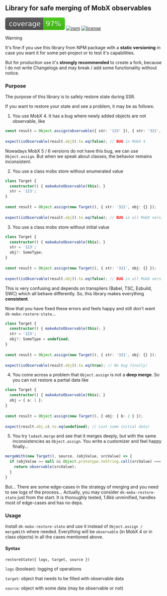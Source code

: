 ## Library for safe merging of MobX observables

![coverage](https://github.com/dkazakov8/dk-framework/blob/master/packages/mobx-restore-state/cover.svg)
[![npm](https://img.shields.io/npm/v/dk-mobx-restore-state)](https://www.npmjs.com/package/dk-mobx-restore-state)
[![license](https://img.shields.io/npm/l/dk-mobx-restore-state)](https://github.com/dkazakov8/dk-framework/blob/master/packages/mobx-restore-state/LICENSE)

> [!WARNING]  
> It's fine if you use this library from NPM package with a **static versioning** in case you
> want it for some pet-project or to test it's capabilities.
>
> But for production use it's **strongly recommended** to create a fork, because I do not write
> Changelogs and may break / add some functionality without notice.

### Purpose

The purpose of this library is to safely restore state during SSR.

If you want to restore your state and see a problem, it may be as follows:

1. You use MobX 4. It has a bug where newly added objects are not observable, like

```typescript
const result = Object.assign(observable({ str: '123' }), { str: '321', obj: {} });

expect(isObservable(result.obj)).to.eq(false); // BUG in MobX 4
```

Nowadays MobX 5 / 6 versions do not have this bug, we can use `Object.assign`. But when we speak about
classes, the behavior remains inconsistent.

2. You use a class mobx store without enumerated value

```typescript
class Target {
  constructor() { makeAutoObservable(this); }
  str = '123';
}
    
const result = Object.assign(new Target(), { str: '321', obj: {} });

expect(isObservable(result.obj)).to.eq(false); // BUG in all MobX versions
```

3. You use a class mobx store without initial value

```typescript
class Target {
  constructor() { makeAutoObservable(this); }
  str = '123';
  obj?: SomeType;
}
    
const result = Object.assign(new Target(), { str: '321', obj: {} });

expect(isObservable(result.obj)).to.eq(false); // BUG in all MobX versions
```

This is very confusing and depends on transpilers (Babel, TSC, Esbuild, SWC) which all behave
differently. So, this library makes everything **consistent**.

Now that you have fixed these errors and feels happy and still don't want `dk-mobx-restore-state`...

```typescript
class Target {
  constructor() { makeAutoObservable(this); }
  str = '123';
  obj?: SomeType = undefined;
}
    
const result = Object.assign(new Target(), { str: '321', obj: {} });

expect(isObservable(result.obj)).to.eq(true); // No bug finally!
```

4. You come across a problem that `Object.assign` is not a **deep merge**. So you can not restore 
a partial data like

```typescript
class Target {
  constructor() { makeAutoObservable(this); }
  obj = { a: 1 };
}
    
const result = Object.assign(new Target(), { obj: { b: 2 } });

expect(result.obj.a).to.eq(undefined); // Lost some initial data!
```

5. You try `lodash.merge` and see that it merges deeply, but with the same inconsistencies as 
`Object.assign`. You write a customizer and feel happy finally...

```typescript
mergeWith(new Target(), source, (objValue, srcValue) => {
  if (objValue == null && Object.prototype.toString.call(srcValue) === '[object Object]') {
    return observable(srcValue);
  }
}
```

But... There are some edge-cases in the strategy of merging and you need to see logs of the process...
Actually, you may consider `dk-mobx-restore-state` just from the start. It is thoroughly tested, 1.8kb unminified,
handles most of edge-cases and has no deps.

### Usage

Install `dk-mobx-restore-state` and use it instead of `Object.assign / mergeWith` where needed. Everything
will be `observable` (in MobX 4 or in class objects) in all the cases mentioned above.

#### Syntax

`restoreState({ logs, target, source })`

`logs` (boolean): logging of operations

`target`: object that needs to be filled with observable data

`source`: object with some data (may be observable or not)
